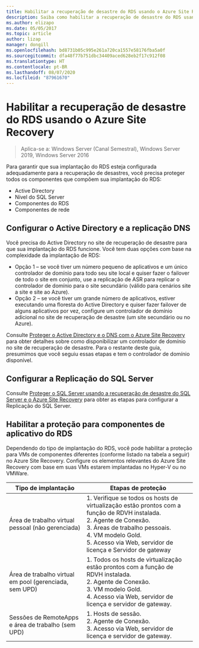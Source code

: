 ```yaml
---
title: Habilitar a recuperação de desastre do RDS usando o Azure Site Recovery
description: Saiba como habilitar a recuperação de desastre do RDS usando o Azure Site Recovery.
ms.author: elizapo
ms.date: 05/05/2017
ms.topic: article
author: lizap
manager: dongill
ms.openlocfilehash: bd8731b05c995e261a720ca1557e58176fba5a0f
ms.sourcegitcommit: dfa48f77b751dbc34409aced628eb2f17c912f08
ms.translationtype: HT
ms.contentlocale: pt-BR
ms.lasthandoff: 08/07/2020
ms.locfileid: "87961670"
---
```

# <a name="enable-disaster-recovery-of-rds-using-azure-site-recovery"></a>Habilitar a recuperação de desastre do RDS usando o Azure Site Recovery

>Aplica-se a: Windows Server (Canal Semestral), Windows Server 2019, Windows Server 2016

Para garantir que sua implantação do RDS esteja configurada adequadamente para a recuperação de desastres, você precisa proteger todos os componentes que compõem sua implantação do RDS:

- Active Directory
- Nível do SQL Server
- Componentes do RDS
- Componentes de rede

## <a name="configure-active-directory-and-dns-replication"></a>Configurar o Active Directory e a replicação DNS

Você precisa do Active Directory no site de recuperação de desastre para que sua implantação do RDS funcione. Você tem duas opções com base na complexidade da implantação de RDS:

- Opção 1 – se você tiver um número pequeno de aplicativos e um único controlador de domínio para todo seu site local e quiser fazer o failover de todo o site em conjunto, use a replicação de ASR para replicar o controlador de domínio para o site secundário (válido para cenários site a site e site ao Azure).
- Opção 2 – se você tiver um grande número de aplicativos, estiver executando uma floresta do Active Directory e quiser fazer failover de alguns aplicativos por vez, configure um controlador de domínio adicional no site de recuperação de desastre (um site secundário ou no Azure).

Consulte [Proteger o Active Directory e o DNS com o Azure Site Recovery](/azure/site-recovery/site-recovery-active-directory) para obter detalhes sobre como disponibilizar um controlador de domínio no site de recuperação de desastre. Para o restante deste guia, presumimos que você seguiu essas etapas e tem o controlador de domínio disponível.

## <a name="set-up-sql-server-replication"></a>Configurar a Replicação do SQL Server

Consulte [Proteger o SQL Server usando a recuperação de desastre do SQL Server e o Azure Site Recovery](/azure/site-recovery/site-recovery-sql) para obter as etapas para configurar a Replicação do SQL Server.

## <a name="enable-protection-for-the-rds-application-components"></a>Habilitar a proteção para componentes de aplicativo do RDS

Dependendo do tipo de implantação do RDS, você pode habilitar a proteção para VMs de componentes diferentes (conforme listado na tabela a seguir) no Azure Site Recovery. Configure os elementos relevantes do Azure Site Recovery com base em suas VMs estarem implantadas no Hyper-V ou no VMWare.


|               Tipo de implantação                |                                                                                                     Etapas de proteção                                                                                                     |
|----------------------------------------------|--------------------------------------------------------------------------------------------------------------------------------------------------------------------------------------------------------------------------|
|     Área de trabalho virtual pessoal (não gerenciada)     | 1. Verifique se todos os hosts de virtualização estão prontos com a função de RDVH instalada.    </br>2. Agente de Conexão.  </br>3. Áreas de trabalho pessoais. </br>4. VM modelo Gold. </br>5. Acesso via Web, servidor de licença e Servidor de gateway |
| Área de trabalho virtual em pool (gerenciada, sem UPD) |                    1. Todos os hosts de virtualização estão prontos com a função de RDVH instalada.  </br>2. Agente de Conexão.  </br>3. VM modelo Gold. </br>4. Acesso via Web, servidor de licença e servidor de gateway.                    |
|   Sessões de RemoteApps e área de trabalho (sem UPD)   |                                                          1. Hosts de sessão.  </br>2. Agente de Conexão. </br>3. Acesso via Web, servidor de licença e servidor de gateway.                                                           |

